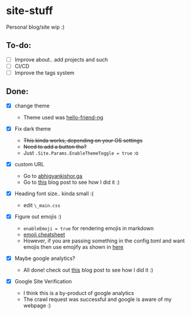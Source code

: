 # site-stuff
Personal blog/site wip :)

## To-do:
* [ ] Improve about.. add projects and such
* [ ] CI/CD
* [ ] Improve the tags system

## Done:
* [x] change theme
  * Theme used was [hello-friend-ng](https://github.com/rhazdon/hugo-theme-hello-friend-ng)
* [x] Fix dark theme
  * ~~This kinda works, depending on your OS settings~~
  * ~~Need to add a button tho?~~
  * Just `.Site.Params.EnableThemeToggle = true` :o
* [x] custom URL
  * Go to [abhigyankishor.ga](https://www.abhigyankishor.ga)
  * Go to [this](https://www.abhigyankishor.ga/posts/2022/05/how-to-custom-domain/) blog post to see how I did it :)

* [x] Heading font size.. kinda small :(
  * edit `\_main.css`
* [x] Figure out emojis :)
  * `enableEmoji = true` for rendering emojis in markdown
  * [emoji cheatsheet](https://www.webfx.com/tools/emoji-cheat-sheet/)
  * However, if you are passing something in the config.toml and want emojis then use emojify as shown in [here](https://stackoverflow.com/questions/60161106/how-can-i-insert-an-emoji-on-config-toml-in-hugo-rendered-website)
* [x] Maybe google analytics?
  * All done! check out [this](https://www.abhigyankishor.ga/posts/2022/05/google-analytics-and-hugo/) blog post to see how I did it :)
* [x] Google Site Verification
  * I think this is a by-product of google analytics
  * The crawl request was successful and google is aware of my webpage :) 

